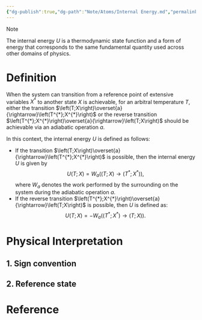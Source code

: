 ```yaml
---
{"dg-publish":true,"dg-path":"Note/Atoms/Internal Energy.md","permalink":"/note/atoms/internal-energy/","tags":["type/article"],"created":"2024-12-17T23:22:59.188+01:00","updated":"2024-12-18T00:06:47.264+01:00"}
---
```



> [!NOTE]
> The internal energy $U$ is a thermodynamic state function and a form of energy that corresponds to the same fundamental quantity used across other domains of physics. 
> 

# Definition

When the system can transition from a reference point of extensive variables $X^*$ to another state $X$ is achievable, for an arbitral temperature $T$, either the transition $\left(T;X\right)\overset{a}{\rightarrow}\left(T^{*};X^{*}\right)$ or the reverse transition $\left(T^{*};X^{*}\right)\overset{a}{\rightarrow}\left(T;X\right)$ should be achievable via an adiabatic operation $a$.

In this context, the internal energy $U$ is defined as follows: 
- If the transition $\left(T;X\right)\overset{a}{\rightarrow}\left(T^{*};X^{*}\right)$ is possible, then the internal energy $U$ is given by  
$$U(T;X)=W_{a}\left(\left(T;X\right)\rightarrow\left(T^{*};X^{*}\right)\right),$$
where $W_a$ denotes the work performed by the surrounding on the system during the adiabatic operation $a$.
- If the reverse transition $\left(T^{*};X^{*}\right)\overset{a}{\rightarrow}\left(T;X\right)$ is possible, then $U$ is defined as: 
$$U(T;X)=-W_{a}\left(\left(T^{*};X^{*}\right)\rightarrow\left(T;X\right)\right).$$


# Physical Interpretation

## 1. Sign convention

## 2. Reference state



# Reference